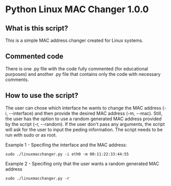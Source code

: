 # Python Linux MAC Changer 1.0.0

## What is this script?

This is a simple MAC address changer created for Linux systems.


## Commented code
There is one .py file with the code fully commented (for educational purposes) and another .py file that contains only the code with necessary comments.


## How to use the script?

The user can chose which interface he wants to change the MAC address (-i, --interface) and then provide the desired MAC address (-m, --mac). Still, the user has the option to use a random generated MAC address provided by the script (-r, --random). If the user don't pass any arguments, the script will ask for the user to input the peding information. The script needs to be run with sudo or as root.

Example 1 - Specifing the interface and the MAC address: 
```
sudo ./linuxmacchanger.py -i eth0 -m 00:11:22:33:44:55
```
Example 2 - Specifing only that the user wants a random generated MAC address
```
sudo ./linuxmacchanger.py -r
```
